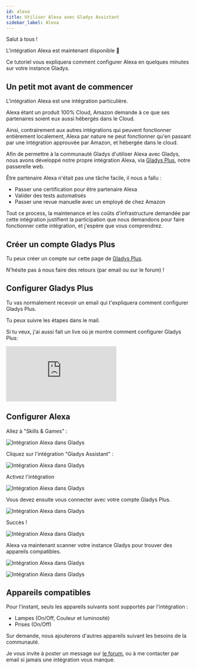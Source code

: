 ```yaml
---
id: alexa
title: Utiliser Alexa avec Gladys Assistant
sidebar_label: Alexa
---
```


Salut à tous !

L'intégration Alexa est maintenant disponible 🥳

Ce tutoriel vous expliquera comment configurer Alexa en quelques minutes sur votre instance Gladys.

## Un petit mot avant de commencer

L'intégration Alexa est une intégration particulière.

Alexa étant un produit 100% Cloud, Amazon demande à ce que ses partenaires soient eux aussi hébergés dans le Cloud.

Ainsi, contrairement aux autres intégrations qui peuvent fonctionner entièrement localement, Alexa par nature ne peut fonctionner qu'en passant par une intégration approuvée par Amazon, et hébergée dans le cloud.

Afin de permettre à la communauté Gladys d'utiliser Alexa avec Gladys, nous avons développé notre propre intégration Alexa, via [Gladys Plus](/fr/plus), notre passerelle web.

Être partenaire Alexa n'était pas une tâche facile, il nous a fallu :

- Passer une certification pour être partenaire Alexa
- Valider des tests automatisés
- Passer une revue manuelle avec un employé de chez Amazon

Tout ce process, la maintenance et les coûts d'infrastructure demandée par cette intégration justifient la participation que nous demandons pour faire fonctionner cette intégration, et j'espère que vous comprendrez.

## Créer un compte Gladys Plus

Tu peux créer un compte sur cette page de [Gladys Plus](/fr/plus).

N'hésite pas à nous faire des retours (par email ou sur le forum) !

## Configurer Gladys Plus

Tu vas normalement recevoir un email qui t'expliquera comment configurer Gladys Plus.

Tu peux suivre les étapes dans le mail.

Si tu veux, j'ai aussi fait un live où je montre comment configurer Gladys Plus:

<div class="youtubeVideoContainerInBlog">
<iframe  src="https://www.youtube.com/embed/TmjrBeufjyo" title="YouTube video player" frameborder="0" allow="accelerometer; autoplay; clipboard-write; encrypted-media; gyroscope; picture-in-picture" allowfullscreen></iframe>
</div>

## Configurer Alexa

Allez à "Skills & Games" :

![Intégration Alexa dans Gladys](../../../../../static/img/docs/fr/configuration/alexa/1-add-skill.jpg)

Cliquez sur l'intégration "Gladys Assistant" :

![Intégration Alexa dans Gladys](../../../../../static/img/docs/fr/configuration/alexa/2-click-on-gladys.jpg)

Activez l'intégration

![Intégration Alexa dans Gladys](../../../../../static/img/docs/fr/configuration/alexa/3-activate.jpg)

Vous devez ensuite vous connecter avec votre compte Gladys Plus.

![Intégration Alexa dans Gladys](../../../../../static/img/docs/fr/configuration/alexa/4-connect-gladys-plus.jpg)

Succès !

![Intégration Alexa dans Gladys](../../../../../static/img/docs/fr/configuration/alexa/5-success.jpg)

Alexa va maintenant scanner votre instance Gladys pour trouver des appareils compatibles.

![Intégration Alexa dans Gladys](../../../../../static/img/docs/fr/configuration/alexa/6-scan-for-devices.jpg)

![Intégration Alexa dans Gladys](../../../../../static/img/docs/fr/configuration/alexa/7-scanning.jpg)

## Appareils compatibles

Pour l'instant, seuls les appareils suivants sont supportés par l'intégration :

- Lampes (On/Off, Couleur et luminosité)
- Prises (On/Off)

Sur demande, nous ajouterons d'autres appareils suivant les besoins de la communauté.

Je vous invite à poster un message sur [le forum](https://community.gladysassistant.com/), ou à me contacter par email si jamais une intégration vous manque.

